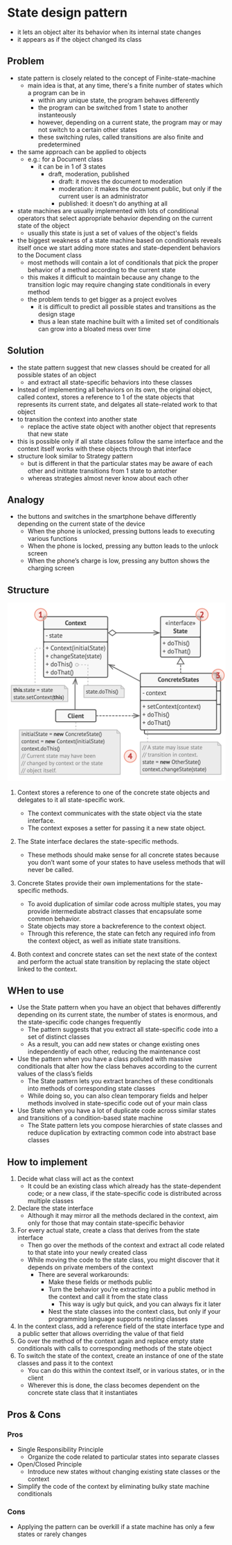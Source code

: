 # State design pattern

- it lets an object alter its behavior when its internal state changes
- it appears as if the object changed its class

## Problem

- state pattern is closely related to the concept of Finite-state-machine
  - main idea is that, at any time, there's a finite number of states which a program can be in
    - within any unique state, the program behaves differently
    - the program can be switched from 1 state to another instanteously
    - however, depending on a current state, the program may or may not switch to a certain other states
    - these switching rules, called transitions are also finite and predetermined
- the same approach can be applied to objects
  - e.g.: for a Document class
    - it can be in 1 of 3 states
      - draft, moderation, published
        - draft: it moves the document to moderation
        - moderation: it makes the document public, but only if the current user is an administrator
        - published: it doesn't do anything at all
- state machines are usually implemented with lots of conditional operators that select appropriate behavior depending on the current state of the object
  - usually this state is just a set of values of the object's fields
- the biggest weakness of a state machine based on conditionals reveals itself once we start adding more states and state-dependent behaviors to the Document class
  - most methods will contain a lot of conditionals that pick the proper behavior of a method according to the current state
  - this makes it difficult to maintain because any change to the transition logic may require changing state conditionals in every method
  - the problem tends to get bigger as a project evolves
    - it is difficult to predict all possible states and transitions as the design stage
    - thus a lean state machine built with a limited set of conditionals can grow into a bloated mess over time

## Solution

- the state pattern suggest that new classes should be created for all possible states of an object
  - and extract all state-specific behaviors into these classes
- Instead of implementing all behaviors on its own, the original object, called context, stores a reference to 1 of the state objects that represents its current state, and delgates all state-related work to that object
- to transition the context into another state
  - replace the active state object with another object that represents that new state
- this is possible only if all state classes follow the same interface and the context itself works with these objects through that interface
- structure look similar to Strategy pattern
  - but is different in that the particular states may be aware of each other and inititate transitions from 1 state to antother
  - whereas strategies almost never know about each other

## Analogy

- the buttons and switches in the smartphone behave differently depending on the current state of the device
  - When the phone is unlocked, pressing buttons leads to executing various functions
  - When the phone is locked, pressing any button leads to the unlock screen
  - When the phone’s charge is low, pressing any button shows the charging screen

## Structure

![State](../../images/state.png)

1. Context stores a reference to one of the concrete state objects and delegates to it all state-specific work.

   - The context communicates with the state object via the state interface.
   - The context exposes a setter for passing it a new state object.

2. The State interface declares the state-specific methods.

   - These methods should make sense for all concrete states because you don’t want some of your states to have useless methods that will never be called.

3. Concrete States provide their own implementations for the state-specific methods.

   - To avoid duplication of similar code across multiple states, you may provide intermediate abstract classes that encapsulate some common behavior.
   - State objects may store a backreference to the context object.
   - Through this reference, the state can fetch any required info from the context object, as well as initiate state transitions.

4. Both context and concrete states can set the next state of the context and perform the actual state transition by replacing the state object linked to the context.

## WHen to use

- Use the State pattern when you have an object that behaves differently depending on its current state, the number of states is enormous, and the state-specific code changes frequently
  - The pattern suggests that you extract all state-specific code into a set of distinct classes
  - As a result, you can add new states or change existing ones independently of each other, reducing the maintenance cost
- Use the pattern when you have a class polluted with massive conditionals that alter how the class behaves according to the current values of the class’s fields
  - The State pattern lets you extract branches of these conditionals into methods of corresponding state classes
  - While doing so, you can also clean temporary fields and helper methods involved in state-specific code out of your main class
- Use State when you have a lot of duplicate code across similar states and transitions of a condition-based state machine
  - The State pattern lets you compose hierarchies of state classes and reduce duplication by extracting common code into abstract base classes

## How to implement

1. Decide what class will act as the context
   - It could be an existing class which already has the state-dependent code; or a new class, if the state-specific code is distributed across multiple classes
2. Declare the state interface
   - Although it may mirror all the methods declared in the context, aim only for those that may contain state-specific behavior
3. For every actual state, create a class that derives from the state interface
   - Then go over the methods of the context and extract all code related to that state into your newly created class
   - While moving the code to the state class, you might discover that it depends on private members of the context
     - There are several workarounds:
       - Make these fields or methods public
       - Turn the behavior you’re extracting into a public method in the context and call it from the state class
         - This way is ugly but quick, and you can always fix it later
       - Nest the state classes into the context class, but only if your programming language supports nesting classes
4. In the context class, add a reference field of the state interface type and a public setter that allows overriding the value of that field
5. Go over the method of the context again and replace empty state conditionals with calls to corresponding methods of the state object
6. To switch the state of the context, create an instance of one of the state classes and pass it to the context
   - You can do this within the context itself, or in various states, or in the client
   - Wherever this is done, the class becomes dependent on the concrete state class that it instantiates

## Pros & Cons

### Pros

- Single Responsibility Principle
  - Organize the code related to particular states into separate classes
- Open/Closed Principle
  - Introduce new states without changing existing state classes or the context
- Simplify the code of the context by eliminating bulky state machine conditionals

### Cons

- Applying the pattern can be overkill if a state machine has only a few states or rarely changes
